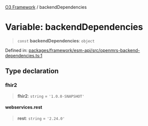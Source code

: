 [O3 Framework](../API.md) / backendDependencies

# Variable: backendDependencies

> `const` **backendDependencies**: `object`

Defined in: [packages/framework/esm-api/src/openmrs-backend-dependencies.ts:1](https://github.com/habeshabro/openmrs-esm-core/blob/main/packages/framework/esm-api/src/openmrs-backend-dependencies.ts#L1)

## Type declaration

### fhir2

> **fhir2**: `string` = `'1.0.0-SNAPSHOT'`

#### webservices.rest

> **rest**: `string` = `'2.24.0'`
